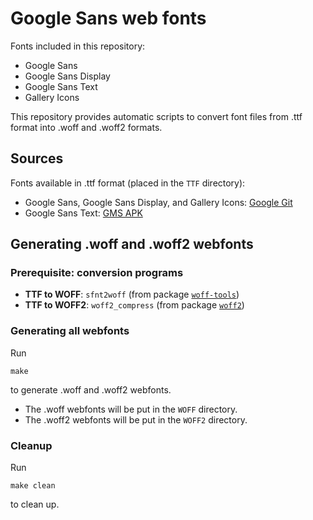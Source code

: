 # Google Sans web fonts
Fonts included in this repository:
* Google Sans
* Google Sans Display
* Google Sans Text
* Gallery Icons

This repository provides automatic scripts to convert font files from .ttf format into .woff and .woff2 formats.

## Sources
Fonts available in .ttf format (placed in the `TTF` directory):
* Google Sans, Google Sans Display, and Gallery Icons: [Google Git](https://bit.ly/GoogleSans)
* Google Sans Text: [GMS APK](https://bit.ly/gms12)

## Generating .woff and .woff2 webfonts
### Prerequisite: conversion programs
* **TTF to WOFF**: `sfnt2woff` (from package [`woff-tools`](https://packages.ubuntu.com/woff-tools))
* **TTF to WOFF2**: `woff2_compress` (from package [`woff2`](https://packages.ubuntu.com/woff2))

### Generating all webfonts
Run
```shell
make
```
to generate .woff and .woff2 webfonts.

* The .woff webfonts will be put in the `WOFF` directory.
* The .woff2 webfonts will be put in the `WOFF2` directory.

### Cleanup
Run
```shell
make clean
```
to clean up.
